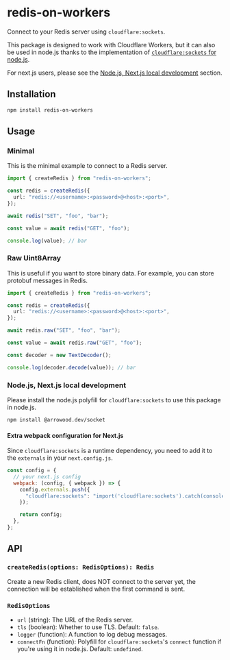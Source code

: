# redis-on-workers

Connect to your Redis server using `cloudflare:sockets`.

This package is designed to work with Cloudflare Workers, but it can also be used in node.js thanks to the implementation of [`cloudflare:sockets` for node.js](https://github.com/Ethan-Arrowood/socket).

For next.js users, please see the [Node.js, Next.js local development](#nodejs-nextjs-local-development) section.

## Installation

```sh
npm install redis-on-workers
```

## Usage

### Minimal

This is the minimal example to connect to a Redis server.

```ts
import { createRedis } from "redis-on-workers";

const redis = createRedis({
  url: "redis://<username>:<password>@<host>:<port>",
});

await redis("SET", "foo", "bar");

const value = await redis("GET", "foo");

console.log(value); // bar
```

### Raw Uint8Array

This is useful if you want to store binary data. For example, you can store protobuf messages in Redis.

```ts
import { createRedis } from "redis-on-workers";

const redis = createRedis({
  url: "redis://<username>:<password>@<host>:<port>",
});

await redis.raw("SET", "foo", "bar");

const value = await redis.raw("GET", "foo");

const decoder = new TextDecoder();

console.log(decoder.decode(value)); // bar
```

### Node.js, Next.js local development

Please install the node.js polyfill for `cloudflare:sockets` to use this package in node.js.

```sh
npm install @arrowood.dev/socket
```

#### Extra webpack configuration for Next.js

Since `cloudflare:sockets` is a runtime dependency, you need to add it to the `externals` in your `next.config.js`.

```js
const config = {
  // your next.js config
  webpack: (config, { webpack }) => {
    config.externals.push({
      "cloudflare:sockets": "import('cloudflare:sockets').catch(console.error)",
    });

    return config;
  },
};
```

## API

### `createRedis(options: RedisOptions): Redis`

Create a new Redis client, does NOT connect to the server yet, the connection will be established when the first command is sent.

### `RedisOptions`

- `url` (string): The URL of the Redis server.
- `tls` (boolean): Whether to use TLS. Default: `false`.
- `logger` (function): A function to log debug messages.
- `connectFn` (function): Polyfill for `cloudflare:sockets`'s `connect` function if you're using it in node.js. Default: `undefined`.
